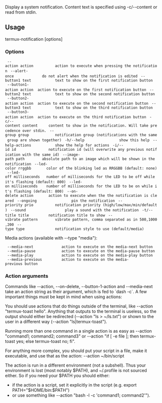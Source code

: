 Display a system notification. Content text is specified using
-c/--content or read from stdin.

## Usage

termux-notification \[options\]

### Options

` --action action          action to execute when pressing the notification`
` --alert-once             do not alert when the notification is edited`
` --button1 text           text to show on the first notification button`
` --button1-action action  action to execute on the first notification button`
` --button2 text           text to show on the second notification button`
` --button2-action action  action to execute on the second notification button`
` --button3 text           text to show on the third notification button`
` --button3-action action  action to execute on the third notification button`
` -c/--content content     content to show in the notification. Will take precedence over stdin.`
` --group group            notification group (notifications with the same group are shown together)`
` -h/--help                show this help`
` --help-actions           show the help for actions`
` -i/--id id               notification id (will overwrite any previous notification with the same id)`
` --image-path path        absolute path to an image which will be shown in the notification`
` --led-color rrggbb       color of the blinking led as RRGGBB (default: none)`
` --led-off milliseconds   number of milliseconds for the LED to be off while it's flashing (default: 800)`
` --led-on milliseconds    number of milliseconds for the LED to be on while it's flashing (default: 800)`
` --on-delete action       action to execute when the the notification is cleared`
` --ongoing                pin the notification`
` --priority prio          notification priority (high/low/max/min/default)`
` --sound                  play a sound with the notification`
` -t/--title title         notification title to show`
` --vibrate pattern        vibrate pattern, comma separated as in 500,1000,200`
` --type type              notification style to use (default/media)`

Media actions (available with --type "media"):

` --media-next             action to execute on the media-next button`
` --media-pause            action to execute on the media-pause button`
` --media-play             action to execute on the media-play button`
` --media-previous         action to execute on the media-previous button`

### Action arguments

Commands like --action, --on-delete, --button-1-action and --media-next
take an action string as their argument, which is fed to \`dash -c\`. A
few important things must be kept in mind when using actions:

You should use actions that do things outside of the terminal, like
--action "termux-toast hello". Anything that outputs to the terminal is
useless, so the output should either be redirected (--action "ls \>
\~/ls.txt") or shown to the user in a different way (--action
"ls\|termux-toast").

Running more than one command in a single action is as easy as --action
"command1; command2; command3" or --action "if \[ -e file \]; then
termux-toast yes; else termux-toast no; fi".

For anything more complex, you should put your script in a file, make it
executable, and use that as the action: --action \~/bin/script

The action is run in a different environment (not a subshell). Thus your
environment is lost (most notably \$PATH), and \~/.profile is not
sourced either. So if you need your \$PATH you should either:

- if the action is a script, set it explicitly in the script (e.g.
  export PATH="\$HOME/bin:\$PATH")
- or use something like --action "bash -l -c 'command1; command2'").
